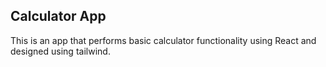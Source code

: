 ## Calculator App
This is an app that performs basic calculator functionality using React and designed using tailwind.